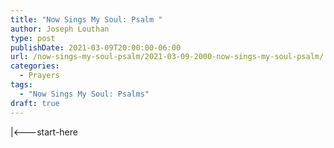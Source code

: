 ```yaml
---
title: "Now Sings My Soul: Psalm "
author: Joseph Louthan
type: post
publishDate: 2021-03-09T20:00:00-06:00
url: /now-sings-my-soul-psalm/2021-03-09-2000-now-sings-my-soul-psalm/
categories:
  - Prayers
tags:
  - "Now Sings My Soul: Psalms"
draft: true
---
```

<div style="font-variant: small-caps;">

</div>
    |<---start-here
